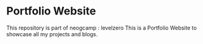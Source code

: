 # Portfolio Website
This repository is part of neogcamp : levelzero
This is a Portfolio Website to showcase all my projects and blogs. 
